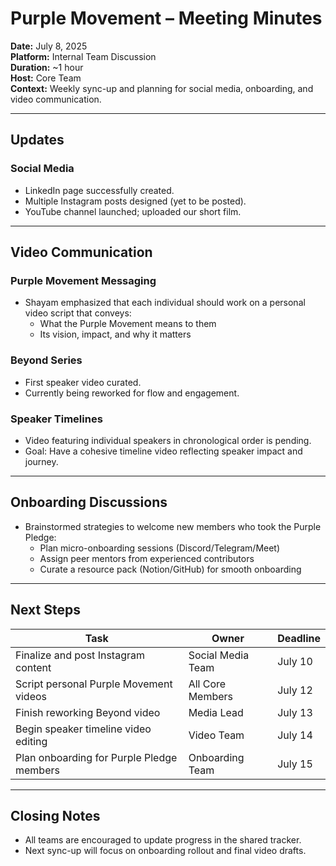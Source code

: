 # Purple Movement – Meeting Minutes  
**Date:** July 8, 2025  
**Platform:** Internal Team Discussion  
**Duration:** ~1 hour  
**Host:** Core Team  
**Context:** Weekly sync-up and planning for social media, onboarding, and video communication.

---

## Updates

### Social Media
- LinkedIn page successfully created.  
- Multiple Instagram posts designed (yet to be posted).  
- YouTube channel launched; uploaded our short film.

---

## Video Communication

### Purple Movement Messaging
- Shayam emphasized that each individual should work on a personal video script that conveys:
  - What the Purple Movement means to them  
  - Its vision, impact, and why it matters  

### Beyond Series
- First speaker video curated.  
- Currently being reworked for flow and engagement.

### Speaker Timelines
- Video featuring individual speakers in chronological order is pending.  
- Goal: Have a cohesive timeline video reflecting speaker impact and journey.

---

## Onboarding Discussions
- Brainstormed strategies to welcome new members who took the Purple Pledge:
  - Plan micro-onboarding sessions (Discord/Telegram/Meet)  
  - Assign peer mentors from experienced contributors  
  - Curate a resource pack (Notion/GitHub) for smooth onboarding  

---

## Next Steps

| Task                                     | Owner             | Deadline  |
|------------------------------------------|-------------------|-----------|
| Finalize and post Instagram content      | Social Media Team | July 10   |
| Script personal Purple Movement videos   | All Core Members  | July 12   |
| Finish reworking Beyond video            | Media Lead        | July 13   |
| Begin speaker timeline video editing     | Video Team        | July 14   |
| Plan onboarding for Purple Pledge members| Onboarding Team   | July 15   |

---

## Closing Notes
- All teams are encouraged to update progress in the shared tracker.  
- Next sync-up will focus on onboarding rollout and final video drafts.
